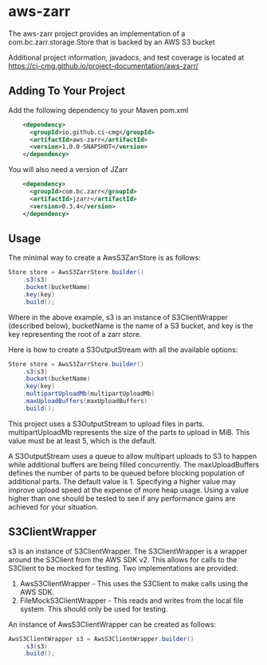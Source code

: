 # aws-zarr

The aws-zarr project provides an implementation of a com.bc.zarr.storage.Store
that is backed by an AWS S3 bucket


Additional project information, javadocs, and test coverage is located at https://ci-cmg.github.io/project-documentation/aws-zarr/

## Adding To Your Project

Add the following dependency to your Maven pom.xml

```xml
    <dependency>
      <groupId>io.github.ci-cmg</groupId>
      <artifactId>aws-zarr</artifactId>
      <version>1.0.0-SNAPSHOT</version>
    </dependency>
```
You will also need a version of JZarr

```xml
    <dependency>
      <groupId>com.bc.zarr</groupId>
      <artifactId>jzarr</artifactId>
      <version>0.3.4</version>
    </dependency>
```

## Usage

The minimal way to create a AwsS3ZarrStore is as follows:
```java
Store store = AwsS3ZarrStore.builder()
    .s3(s3)
    .bucket(bucketName)
    .key(key)
    .build();
```

Where in the above example, s3 is an instance of S3ClientWrapper (described below), bucketName is the name of
a S3 bucket, and key is the key representing the root of a zarr store.

Here is how to create a S3OutputStream with all the available options:
```java
Store store = AwsS3ZarrStore.builder()
    .s3(s3)
    .bucket(bucketName)
    .key(key)
    .multipartUploadMb(multipartUploadMb)
    .maxUploadBuffers(maxUploadBuffers)
    .build();
```

This project uses a S3OutputStream to upload files in parts. multipartUploadMb represents the size of the parts to
upload in MiB.  This value must be at least 5, which is the default.

A S3OutputStream uses a queue to allow multipart uploads to S3 to happen while additional
buffers are being filled concurrently. The maxUploadBuffers defines the number of parts
to be queued before blocking population of additional parts.  The default value is 1.
Specifying a higher value may improve upload speed at the expense of more heap usage.
Using a value higher than one should be tested to see if any performance gains are achieved
for your situation.

## S3ClientWrapper
s3 is an instance of S3ClientWrapper.  The S3ClientWrapper is a wrapper
around the S3Client from the AWS SDK v2.  This allows for calls to the S3Client to
be mocked for testing.  Two implementations are provided:

1. AwsS3ClientWrapper - This uses the S3Client to make calls using the AWS SDK.
2. FileMockS3ClientWrapper - This reads and writes from the local file system. This should only be used for testing.

An instance of AwsS3ClientWrapper can be created as follows:
```java
AwsS3ClientWrapper s3 = AwsS3ClientWrapper.builder()
    .s3(s3)
    .build();
```